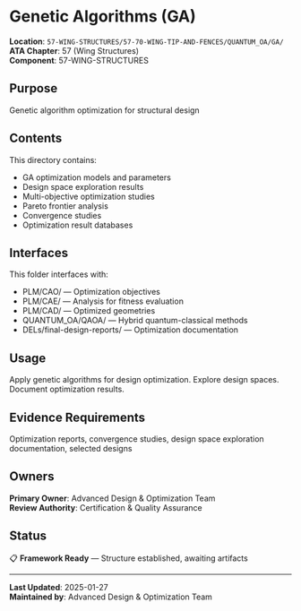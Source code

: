 # Genetic Algorithms (GA)

**Location**: `57-WING-STRUCTURES/57-70-WING-TIP-AND-FENCES/QUANTUM_OA/GA/`  
**ATA Chapter**: 57 (Wing Structures)  
**Component**: 57-WING-STRUCTURES

## Purpose

Genetic algorithm optimization for structural design

## Contents

This directory contains:

- GA optimization models and parameters
- Design space exploration results
- Multi-objective optimization studies
- Pareto frontier analysis
- Convergence studies
- Optimization result databases

## Interfaces

This folder interfaces with:

- PLM/CAO/ — Optimization objectives
- PLM/CAE/ — Analysis for fitness evaluation
- PLM/CAD/ — Optimized geometries
- QUANTUM_OA/QAOA/ — Hybrid quantum-classical methods
- DELs/final-design-reports/ — Optimization documentation

## Usage

Apply genetic algorithms for design optimization. Explore design spaces. Document optimization results.

## Evidence Requirements

Optimization reports, convergence studies, design space exploration documentation, selected designs

## Owners

**Primary Owner**: Advanced Design & Optimization Team  
**Review Authority**: Certification & Quality Assurance

## Status

📋 **Framework Ready** — Structure established, awaiting artifacts

---

**Last Updated**: 2025-01-27  
**Maintained by**: Advanced Design & Optimization Team
